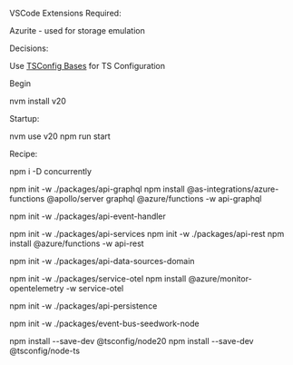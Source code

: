 

VSCode Extensions Required:

Azurite - used for storage emulation

Decisions:

Use [TSConfig Bases](https://github.com/tsconfig/bases) for TS Configuration


Begin

nvm install v20

Startup:

nvm use v20
npm run start



Recipe:

npm i -D concurrently


npm init -w ./packages/api-graphql
npm install @as-integrations/azure-functions @apollo/server graphql @azure/functions -w api-graphql

npm init -w ./packages/api-event-handler

npm init -w ./packages/api-services
npm init -w ./packages/api-rest
npm install @azure/functions -w api-rest

npm init -w ./packages/api-data-sources-domain


npm init -w ./packages/service-otel
npm install @azure/monitor-opentelemetry -w service-otel



npm init -w ./packages/api-persistence


npm init -w ./packages/event-bus-seedwork-node



npm install --save-dev @tsconfig/node20
npm install --save-dev @tsconfig/node-ts